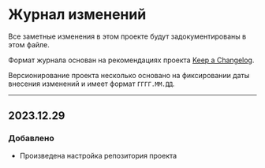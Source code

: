 # Журнал изменений

Все заметные изменения в этом проекте будут задокументированы в этом файле.

Формат журнала основан на рекомендациях проекта [Keep a Changelog](https://keepachangelog.com/en/1.0.0/).

Версионирование проекта несколько основано на фиксировании даты внесения изменений и имеет формат `ГГГГ.ММ.ДД`.

---


## 2023.12.29

### Добавлено

- Произведена настройка репозитория проекта
